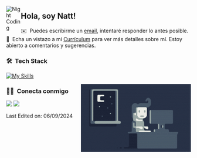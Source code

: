 <img alt="Night Coding" src="./assets/Hand%20Wave.gif" width='40' align="left"/><h2>Hola, soy Natt!</h2>



✉️ &nbsp;Puedes escribirme un <a href="mailto:anouarkajajrosario@gmail.com">email<a/>, intentaré responder lo antes posible.\
📄 &nbsp;Echa un vistazo a mi [Currículum](https://drive.google.com/file/d/1OegpWPVhnv2Z57FObO1gp15ENNq0PeWW/view) para ver más detalles sobre mí. Estoy abierto a comentarios y sugerencias.



### 🛠 &nbsp;Tech Stack

[![My Skills](https://skillicons.dev/icons?i=azure,sass,md,vscode,vite,ts,tailwind,react,postman,ps,nodejs,mysql,eclipse,spring,maven,java,jquery,js,html,css,bootstrap,github,git)](https://skillicons.dev)

<img alt="Night Coding" src="https://raw.githubusercontent.com/AVS1508/AVS1508/master/assets/Night-Coding.gif" align="right"/>


### 🤝🏻 &nbsp;Conecta conmigo

<p align="center">

<a href="https://www.linkedin.com/in/anouarkajaj/"><img src="https://img.shields.io/badge/-Anouar%20Kajaj%20-0077B5?style=flat&logo=Linkedin&logoColor=white"/></a>
<a href="mailto:anouarkajajrosario@gmail.com"><img src="https://img.shields.io/badge/-anouarkajajrosario@gmail.com-D14836?style=flat&logo=Gmail&logoColor=white"/></a>
</p>



Last Edited on: 06/09/2024
